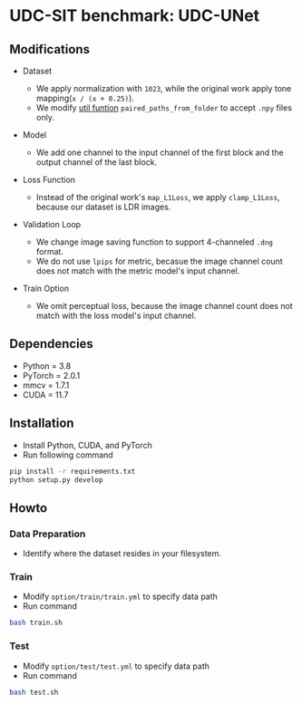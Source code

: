 # UDC-SIT benchmark: UDC-UNet


## Modifications

+ Dataset

    + We apply normalization with `1023`, while the original work apply tone mapping(`x / (x + 0.25)`).
    + We modify [util funtion](basicsr/data/util.py) `paired_paths_from_folder` to accept `.npy` files only.

+ Model

    +  We add one channel to the input channel of the first block and the output channel of the last block.

+ Loss Function

    + Instead of the original work's `map_L1Loss`, we apply `clamp_L1Loss`, because our dataset is LDR images. 

+ Validation Loop

    + We change image saving function to support 4-channeled `.dng` format.
    + We do not use `lpips` for metric, becasue the image channel count does not match with the metric model's input channel.

+ Train Option

    + We omit perceptual loss, because the image channel count does not match with the loss model's input channel.


## Dependencies

+ Python = 3.8
+ PyTorch = 2.0.1
+ mmcv = 1.7.1
+ CUDA = 11.7

## Installation

+ Install Python, CUDA, and PyTorch
+ Run following command

```bash
pip install -r requirements.txt
python setup.py develop
```

## Howto

### Data Preparation

+ Identify where the dataset resides in your filesystem.

### Train

+ Modify `option/train/train.yml` to specify data path
+ Run command
```bash
bash train.sh
```

### Test

+ Modify `option/test/test.yml` to specify data path
+ Run command
```bash
bash test.sh
```